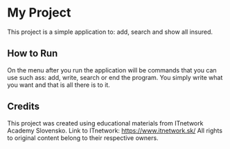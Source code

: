 # My Project

This project is a simple application to: add, search and show all insured.


## How to Run

On the menu after you run the application will be commands that you can use such ass: add, write, search or end the program. You simply write what you want and that is all there is to it.

## Credits

This project was created using educational materials from ITnetwork Academy Slovensko.
Link to ITnetwork: https://www.itnetwork.sk/
All rights to original content belong to their respective owners.
